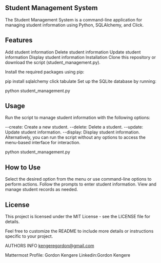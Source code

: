 ## Student Management System
The Student Management System is a command-line application for managing student information using Python, SQLAlchemy, and Click.

## Features
Add student information
Delete student information
Update student information
Display student information
Installation
Clone this repository or download the script (student_management.py).

Install the required packages using pip:

pip install sqlalchemy click tabulate
Set up the SQLite database by running:

python student_management.py
## Usage
Run the script to manage student information with the following options:

--create: Create a new student.
--delete: Delete a student.
--update: Update student information.
--display: Display student information.
Alternatively, you can run the script without any options to access the menu-based interface for interaction.

python student_management.py
## How to Use
Select the desired option from the menu or use command-line options to perform actions.
Follow the prompts to enter student information.
View and manage student records as needed.
## License
This project is licensed under the MIT License - see the LICENSE file for details.

Feel free to customize the README to include more details or instructions specific to your project.

AUTHORS INFO
kengeregordon@gmail.com

Mattermost Profile: Gordon Kengere
Linkedin:Gordon Kengere